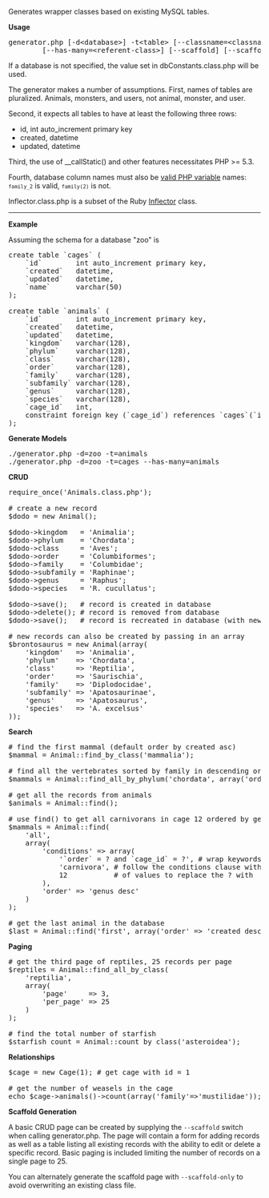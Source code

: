 Generates wrapper classes based on existing MySQL tables.

**Usage**

<pre>
generator.php [-d&lt;database&gt;] -t&lt;table&gt; [--classname=&lt;classname&gt;]
        [--has-many=&lt;referent-class&gt;] [--scaffold] [--scaffold-only]
</pre>

If a database is not specified, the value set in dbConstants.class.php will be used.

The generator makes a number of assumptions. First, names of tables are pluralized. Animals, monsters, and users, not animal, monster, and user.

Second, it expects all tables to have at least the following three rows:

* id, int auto_increment primary key
* created, datetime
* updated, datetime

Third, the use of __callStatic() and other features necessitates PHP >= 5.3.

Fourth, database column names must also be [valid PHP variable](http://www.php.net/manual/en/language.variables.basics.php) names: <code>`family_2`</code> is valid, <code>`family(2)`</code> is not.

Inflector.class.php is a subset of the Ruby [Inflector](http://as.rubyonrails.org/classes/Inflector.html) class.

<hr>

**Example**

Assuming the schema for a database "zoo" is

<pre>
create table `cages` (
    `id`        int auto_increment primary key,
    `created`   datetime,
    `updated`   datetime,
    `name`      varchar(50)
);

create table `animals` (
    `id`        int auto_increment primary key,
    `created`   datetime,
    `updated`   datetime,
    `kingdom`   varchar(128),
    `phylum`    varchar(128),
    `class`     varchar(128),
    `order`     varchar(128),
    `family`    varchar(128),
    `subfamily` varchar(128),
    `genus`     varchar(128),
    `species`   varchar(128),
    `cage_id`   int,
    constraint foreign key (`cage_id`) references `cages`(`id`)
);
</pre>

**Generate Models**

<pre>
./generator.php -d=zoo -t=animals
./generator.php -d=zoo -t=cages --has-many=animals
</pre>

<b>CRUD</b>

<pre>
require_once('Animals.class.php');

# create a new record
$dodo = new Animal();

$dodo->kingdom   = 'Animalia';
$dodo->phylum    = 'Chordata';
$dodo->class     = 'Aves';
$dodo->order     = 'Columbiformes';
$dodo->family    = 'Columbidae';
$dodo->subfamily = 'Raphinae';
$dodo->genus     = 'Raphus';
$dodo->species   = 'R. cucullatus';

$dodo->save();   # record is created in database
$dodo->delete(); # record is removed from database
$dodo->save();   # record is recreated in database (with new id)

# new records can also be created by passing in an array
$brontosaurus = new Animal(array(
    'kingdom'   => 'Animalia',
    'phylum'    => 'Chordata',
    'class'     => 'Reptilia',
    'order'     => 'Saurischia',
    'family'    => 'Diplodocidae',
    'subfamily' => 'Apatosaurinae',
    'genus'     => 'Apatosaurus',
    'species'   => 'A. excelsus'
));
</pre>

**Search**

<pre>
# find the first mammal (default order by created asc)
$mammal = Animal::find_by_class('mammalia');

# find all the vertebrates sorted by family in descending order
$mammals = Animal::find_all_by_phylum('chordata', array('order' => 'family desc'));

# get all the records from animals
$animals = Animal::find();

# use find() to get all carnivorans in cage 12 ordered by genus, reverse alphabetical
$mammals = Animal::find(
    'all',
    array(
        'conditions' => array(
            '`order` = ? and `cage_id` = ?', # wrap keywords as in raw SQL
            'carnivora', # follow the conditions clause with an ordered list
            12           # of values to replace the ? with
        ),
        'order' => 'genus desc'
    )
);

# get the last animal in the database
$last = Animal::find('first', array('order' => 'created desc'));
</pre>

**Paging**

<pre>
# get the third page of reptiles, 25 records per page
$reptiles = Animal::find_all_by_class(
    'reptilia',
    array(
        'page'     => 3,
        'per_page' => 25
    )
);

# find the total number of starfish
$starfish_count = Animal::count_by_class('asteroidea');
</pre>

**Relationships**

<pre>
$cage = new Cage(1); # get cage with id = 1

# get the number of weasels in the cage
echo $cage->animals()->count(array('family'=>'mustilidae'));
</pre>

**Scaffold Generation**

A basic CRUD page can be created by supplying the <code>--scaffold</code> switch when calling generator.php. The page will contain a form for adding records as well as a table listing all existing records with the ability to edit or delete a specific record. Basic paging is included limiting the number of records on a single page to 25.

You can alternately generate the scaffold page with <code>--scaffold-only</code> to avoid overwriting an existing class file.